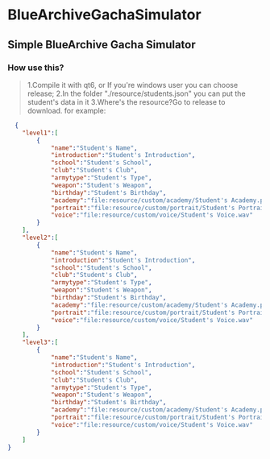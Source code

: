 # BlueArchiveGachaSimulator
## Simple BlueArchive Gacha Simulator

### How use this?
  > 1.Compile it with qt6, or If you're windows user you can choose release;
  > 2.In the folder "./resource/students.json" you can put the student's data in it
  > 3.Where's the resource?Go to release to download.
  > for example:
```json
  {
    "level1":[
        {
            "name":"Student's Name",
            "introduction":"Student's Introduction",
            "school":"Student's School",
            "club":"Student's Club",
            "armytype":"Student's Type",
            "weapon":"Student's Weapon",
            "birthday":"Student's Birthday",
            "academy":"file:resource/custom/academy/Student's Academy.png",
            "portrait":"file:resource/custom/portrait/Student's Portrait.png",
            "voice":"file:resource/custom/voice/Student's Voice.wav"
        }
    ],
    "level2":[
        {
            "name":"Student's Name",
            "introduction":"Student's Introduction",
            "school":"Student's School",
            "club":"Student's Club",
            "armytype":"Student's Type",
            "weapon":"Student's Weapon",
            "birthday":"Student's Birthday",
            "academy":"file:resource/custom/academy/Student's Academy.png",
            "portrait":"file:resource/custom/portrait/Student's Portrait.png",
            "voice":"file:resource/custom/voice/Student's Voice.wav"
        }
    ],
    "level3":[
        {
            "name":"Student's Name",
            "introduction":"Student's Introduction",
            "school":"Student's School",
            "club":"Student's Club",
            "armytype":"Student's Type",
            "weapon":"Student's Weapon",
            "birthday":"Student's Birthday",
            "academy":"file:resource/custom/academy/Student's Academy.png",
            "portrait":"file:resource/custom/portrait/Student's Portrait.png",
            "voice":"file:resource/custom/voice/Student's Voice.wav"
        }
    ]
}
```
